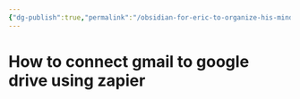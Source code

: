 ```yaml
---
{"dg-publish":true,"permalink":"/obsidian-for-eric-to-organize-his-mind/assets-and-devices/aseet-management/how-to-connect-gmail-to-google-drive-using-zapier/"}
---
```


# How to connect gmail to google drive using zapier
